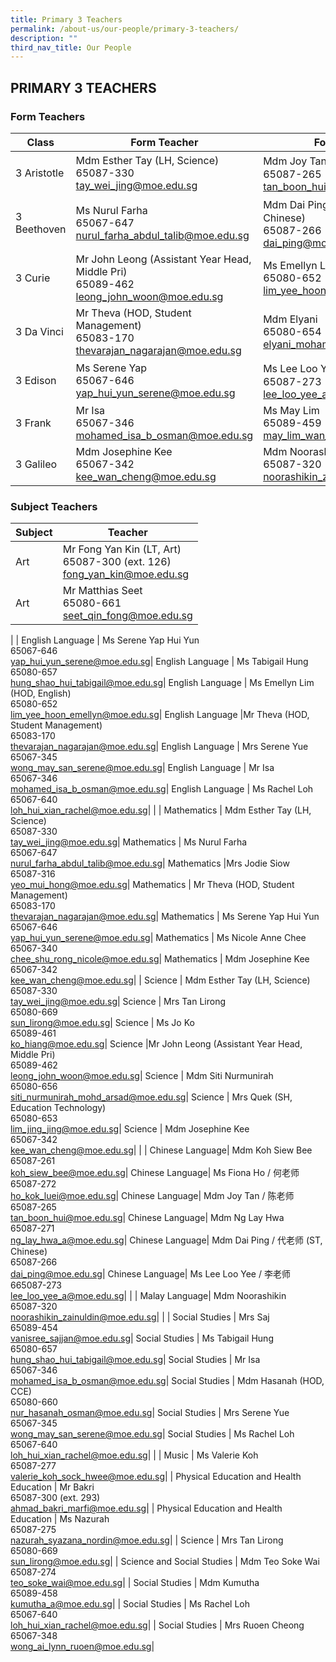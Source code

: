 ```yaml
---
title: Primary 3 Teachers
permalink: /about-us/our-people/primary-3-teachers/
description: ""
third_nav_title: Our People
---
```

## PRIMARY 3 TEACHERS

### Form Teachers

| Class | Form Teacher | Form Teacher |
|---|---|---|
| 3 Aristotle | Mdm Esther Tay (LH, Science)<br>65087-330<br>[tay\_wei\_jing@moe.edu.sg](mailto:tay\_wei\_jing@moe.edu.sg) |Mdm Joy Tan / 陈老师<br>65087-265<br>[tan\_boon\_hui@moe.edu.sg](mailto:tan\_boon\_hui@moe.edu.sg) |
|3 Beethoven |Ms Nurul Farha<br>65067-647<br>[nurul\_farha\_abdul\_talib@moe.edu.sg](mailto:nurul\_farha\_abdul\_talib@moe.edu.sg) | Mdm Dai Ping / 代老师 (ST, Chinese)<br>65087-266<br>[dai\_ping@moe.edu.sg](mailto:dai\_ping@moe.edu.sg) |
| 3 Curie | Mr John Leong (Assistant Year Head, Middle Pri)<br>65089-462<br>[leong\_john\_woon@moe.edu.sg](mailto:leong\_john\_woon@moe.edu.sg) | Ms Emellyn Lim (HOD, English)<br>65080-652<br>[lim\_yee\_hoon\_emellyn@moe.edu.sg](mailto:lim\_yee\_hoon\_emellyn@moe.edu.sg) |
| 3 Da Vinci | Mr Theva (HOD, Student Management)<br>65083-170<br>[thevarajan\_nagarajan@moe.edu.sg](mailto:thevarajan\_nagarajan@moe.edu.sg) | Mdm Elyani<br>65080-654<br>[elyani\_mohamed@moe.edu.sg](mailto:elyani\_mohamed@moe.edu.sg) |
| 3 Edison |Ms Serene Yap<br>65067-646<br>[yap\_hui\_yun\_serene@moe.edu.sg](mailto:yap\_hui\_yun\_serene@moe.edu.sg) | Ms Lee Loo Yee / 李老师<br>65087-273<br>[lee\_loo\_yee\_a@moe.edu.sg](mailto:lee\_loo\_yee\_a@moe.edu.sg) |
| 3 Frank | Mr Isa<br>65067-346<br>[mohamed\_isa\_b\_osman@moe.edu.sg](mailto:mohamed\_isa\_b\_osman@moe.edu.sg) | Ms May Lim<br>65089-459<br>[may\_lim\_wan\_yee@moe.edu.sg](mailto:may\_lim\_wan\_yee@moe.edu.sg) |
| 3 Galileo | Mdm Josephine Kee<br>65067-342<br>[kee\_wan\_cheng@moe.edu.sg](mailto:kee\_wan\_cheng@moe.edu.sg) | Mdm Noorashikin<br>65087-320<br>[noorashikin\_zainuldin@moe.edu.sg](mailto:noorashikin\_zainuldin@moe.edu.sg) |

### Subject Teachers

| Subject | Teacher |
|---|---|
| Art | Mr Fong Yan Kin (LT, Art)<br>65087-300 (ext. 126)<br>[fong_yan_kin@moe.edu.sg](mailto:fong_yan_kin@moe.edu.sg)|
| Art | Mr Matthias Seet<br>65080-661<br>[seet_qin_fong@moe.edu.sg](mailto:seet_qin_fong@moe.edu.sg)|
|
| English Language | Ms Serene Yap Hui Yun<br>65067-646<br>[yap\_hui\_yun\_serene@moe.edu.sg](mailto:yap\_hui\_yun\_serene@moe.edu.sg)|
English Language | Ms Tabigail Hung<br>65080-657<br>[hung\_shao\_hui\_tabigail@moe.edu.sg](mailto:hung\_shao\_hui\_tabigail@moe.edu.sg)|
English Language | Ms Emellyn Lim (HOD, English)<br>65080-652<br>[lim\_yee\_hoon\_emellyn@moe.edu.sg](mailto:lim\_yee\_hoon\_emellyn@moe.edu.sg)|
English Language |Mr Theva (HOD, Student Management)<br>65083-170<br>[thevarajan\_nagarajan@moe.edu.sg](mailto:thevarajan\_nagarajan@moe.edu.sg)|
English Language | Mrs Serene Yue<br>65067-345<br>[wong\_may\_san\_serene@moe.edu.sg](mailto:wong\_may\_san\_serene@moe.edu.sg)|
English Language | Mr Isa<br>65067-346<br>[mohamed\_isa\_b\_osman@moe.edu.sg](mailto:mohamed\_isa\_b\_osman@moe.edu.sg)|
English Language | Ms Rachel Loh<br>65067-640<br>[loh\_hui\_xian\_rachel@moe.edu.sg](mailto:loh\_hui\_xian\_rachel@moe.edu.sg)|
|
| Mathematics | Mdm Esther Tay (LH, Science) <br>65087-330<br>[tay\_wei\_jing@moe.edu.sg](mailto:tay\_wei\_jing@moe.edu.sg)|
Mathematics | Ms Nurul Farha <br>65067-647<br>[nurul\_farha\_abdul\_talib@moe.edu.sg](mailto:nurul\_farha\_abdul\_talib@moe.edu.sg)|
Mathematics |Mrs Jodie Siow <br>65087-316<br>[yeo\_mui\_hong@moe.edu.sg](mailto:yeo\_mui\_hong@moe.edu.sg)|
Mathematics | Mr Theva (HOD, Student Management)<br>65083-170<br>[thevarajan\_nagarajan@moe.edu.sg](mailto:thevarajan\_nagarajan@moe.edu.sg)|
Mathematics | Ms Serene Yap Hui Yun<br>65067-646<br>[yap\_hui\_yun\_serene@moe.edu.sg](mailto:yap\_hui\_yun\_serene@moe.edu.sg)|
Mathematics | Ms Nicole Anne Chee<br>65067-340<br>[chee\_shu\_rong\_nicole@moe.edu.sg](mailto:chee\_shu\_rong\_nicole@moe.edu.sg)|
Mathematics | Mdm Josephine Kee<br>65067-342<br>[kee\_wan\_cheng@moe.edu.sg](mailto:kee\_wan\_cheng@moe.edu.sg)|
|
Science | Mdm Esther Tay (LH, Science)<br>65087-330<br>[tay\_wei\_jing@moe.edu.sg](mailto:tay\_wei\_jing@moe.edu.sg)|
Science | Mrs Tan Lirong <br>65080-669<br>[sun\_lirong@moe.edu.sg](mailto:sun\_lirong@moe.edu.sg)|
Science | Ms Jo Ko <br>65089-461<br>[ko\_hiang@moe.edu.sg](mailto:ko\_hiang@moe.edu.sg)|
Science |Mr John Leong (Assistant Year Head, Middle Pri)<br>65089-462<br>[leong\_john\_woon@moe.edu.sg](mailto:leong\_john\_woon@moe.edu.sg)|
Science | Mdm Siti Nurmunirah <br>65080-656<br>[siti\_nurmunirah\_mohd\_arsad@moe.edu.sg](mailto:siti\_nurmunirah\_mohd\_arsad@moe.edu.sg)|
Science | Mrs Quek (SH, Education Technology) <br>65080-653<br>[lim\_jing\_jing@moe.edu.sg](mailto:lim\_jing\_jing@moe.edu.sg)|
Science | Mdm Josephine Kee <br>65067-342<br>[kee\_wan\_cheng@moe.edu.sg](mailto:kee\_wan\_cheng@moe.edu.sg)|
|
| Chinese Language| Mdm Koh Siew Bee<br>65087-261<br>[koh\_siew\_bee@moe.edu.sg](mailto:koh\_siew\_bee@moe.edu.sg)|
Chinese Language| Ms Fiona Ho / 何老师<br>65087-272<br>[ho\_kok\_luei@moe.edu.sg](mailto:ho\_kok\_luei@moe.edu.sg)|
Chinese Language| Mdm Joy Tan / 陈老师<br>65087-265<br>[tan\_boon\_hui@moe.edu.sg](mailto:tan\_boon\_hui@moe.edu.sg)|
Chinese Language| Mdm Ng Lay Hwa<br>65087-271<br>[ng\_lay\_hwa\_a@moe.edu.sg](mailto:ng\_lay\_hwa\_a@moe.edu.sg)|
Chinese Language| Mdm Dai Ping / 代老师 (ST, Chinese)<br>65087-266<br>[dai\_ping@moe.edu.sg](mailto:dai\_ping@moe.edu.sg)|
Chinese Language| Ms Lee Loo Yee / 李老师<br>665087-273<br>[lee\_loo\_yee\_a@moe.edu.sg](mailto:lee\_loo\_yee\_a@moe.edu.sg)|
|
| Malay Language| Mdm Noorashikin<br>65087-320<br>[noorashikin\_zainuldin@moe.edu.sg](mailto:noorashikin\_zainuldin@moe.edu.sg)|
|
| Social Studies | Mrs Saj<br>65089-454<br>[vanisree\_sajjan@moe.edu.sg](mailto:vanisree\_sajjan@moe.edu.sg)|
 Social Studies | Ms Tabigail Hung<br>65080-657<br>[hung\_shao\_hui\_tabigail@moe.edu.sg](mailto:hung\_shao\_hui\_tabigail@moe.edu.sg)|
  Social Studies | Mr Isa<br>65067-346<br>[mohamed\_isa\_b\_osman@moe.edu.sg](mailto:mohamed\_isa\_b\_osman@moe.edu.sg)|
 Social Studies | Mdm Hasanah (HOD, CCE)<br>65080-660<br>[nur\_hasanah\_osman@moe.edu.sg](mailto:nur\_hasanah\_osman@moe.edu.sg)|
 Social Studies | Mrs Serene Yue<br>65067-345<br>[wong\_may\_san\_serene@moe.edu.sg](mailto:wong\_may\_san\_serene@moe.edu.sg)|
 Social Studies | Ms Rachel Loh<br>65067-640<br>[loh\_hui\_xian\_rachel@moe.edu.sg](mailto:loh\_hui\_xian\_rachel@moe.edu.sg)|
|
| Music | Ms Valerie Koh<br>65087-277<br>[valerie_koh_sock_hwee@moe.edu.sg](mailto:valerie_koh_sock_hwee@moe.edu.sg)|
| Physical Education and Health Education | Mr Bakri<br>65087-300 (ext. 293)<br>[ahmad_bakri_marfi@moe.edu.sg](mailto:ahmad_bakri_marfi@moe.edu.sg)|
| Physical Education and Health Education | Ms Nazurah<br>65087-275<br>[nazurah_syazana_nordin@moe.edu.sg](mailto:nazurah_syazana_nordin@moe.edu.sg)|
| Science | Mrs Tan Lirong<br>65080-669<br>[sun_lirong@moe.edu.sg](mailto:sun_lirong@moe.edu.sg)|
| Science and Social Studies | Mdm Teo Soke Wai<br>65087-274<br>[teo_soke_wai@moe.edu.sg](mailto:teo_soke_wai@moe.edu.sg)|
| Social Studies | Mdm Kumutha<br>65089-458<br>[kumutha_a@moe.edu.sg](mailto:kumutha_a@moe.edu.sg)|
| Social Studies | Ms Rachel Loh<br>65067-640<br>[loh_hui_xian_rachel@moe.edu.sg](mailto:loh_hui_xian_rachel@moe.edu.sg)|
| Social Studies | Mrs Ruoen Cheong<br>65067-348<br>[wong_ai_lynn_ruoen@moe.edu.sg](mailto:wong_ai_lynn_ruoen@moe.edu.sg)|